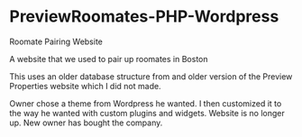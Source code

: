 # PreviewRoomates-PHP-Wordpress
Roomate Pairing Website

A website that we used to pair up roomates in Boston

This uses an older database structure from and older version of the Preview Properties website which I did not made.

Owner chose a theme from Wordpress he wanted. 
I then customized it to the way he wanted with custom plugins and widgets.
Website is no longer up. New owner has bought the company.
